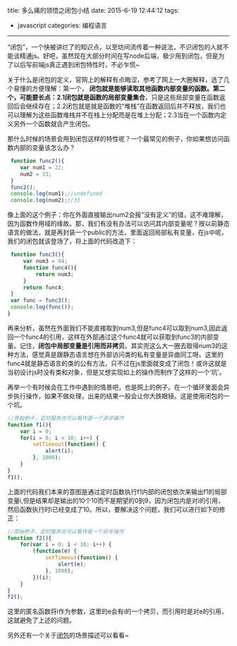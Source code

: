 title: 多么痛的领悟之闭包小结
date: 2015-6-19 12:44:12
tags:
- javascript 
categories: 编程语言
---
“闭包”，一个快被讲烂了的知识点，以至坊间流传着一种说法，不识闭包的人就不能谈精通js。好吧，虽然现在大部分时间在写node后端，极少用到闭包，但是为了以后写前端js真正遇到闭包特性时，不必乍慌~

关于什么是闭包的定义，官网上的解释有点晦涩，参考了网上一大圈解释，选了几个易懂的方便理解：第一个，
**闭包就是能够读取其他函数内部变量的函数。**第二个，可能要长点：2.1**闭包就是函数的局部变量集合**，只是这些局部变量在函数返回后会继续存在；2.2闭包就是就是函数的“堆栈”在函数返回后并不释放，我们也可以理解为这些函数堆栈并不在栈上分配而是在堆上分配；2.3当在一个函数内定义另外一个函数就会产生闭包。<!-- more -->

那什么时候的场景会用到闭包这样的特性呢？一个最常见的例子，你如果想访问函数内部的变量该怎么办？

```javascript
 function func2(){
    var num1 = 22;
    num2 = 33;
 }
 func2();
 console.log(num1);//undefined
 console.log(num2);//33
```

像上面的这个例子：你在外面直接输出num2会报“没有定义”的错，这不难理解，因为函数作用域的缘故。那，我们有没有办法可以访问其内部变量呢？按以前静态语言的做法，就是再封装一个public的方法，里面返回局部私有变量，在js中呢，我们的闭包就该登场了，将上面的代码改造下：

```javascript
 function func3(){
     var num3 = 44;
     function func4(){
         return num3;
     }
     return func4;
 }
 var func = func3();
 console.log(func());
}

```

再来分析，虽然在外面我们不能直接取到num3,但是func4可以取到num3,因此返回一个func4的引用，这样在外部通过这个func4就可以获取到func3的内部变量。记住，**闭包中局部变量是引用而非拷贝**。其实兜这么大一圈去取得num3的这种方法，感觉真是跟静态语言想在外部访问类的私有变量是异曲同工呀。这里的func4就是静态语言的类的公有方法，只不过在js里面就变成了闭包！或许这就是当初设计js时没有类和对象，但是又想实现如上的操作而制作了这样的一个‘坑’。

再举一个有时候会在工作中遇到的情景吧，也是网上的例子。在一个循环里面会异步执行操作，如果不做处理，出来的结果一般会让你大跌眼镜。这是使用闭包的一个坑。

```javascript
//原始例子，定时服务也可以看作是一个异步操作
function f1(){
	var i = 0;
	for(i = 0; i < 10; i++) {
		setTimeout(function() {
			alert(i); 
		}, 1000);
	}
}
f1();
```

上面的代码我们本来的意图是通过定时函数执行f1内部的闭包依次来输出f1的局部变量i,但是结果却是输出的10个10而不是期望的0到9，因为闭包内是对i的引用，然后函数执行时i已经变成了10。所以，要解决这个问题，我们可以进行如下的修正：

```javascript
//原始例子，定时服务也可以看作是一个异步操作
function f2(){
	for(var i = 0; i < 10; i++) {
		(function(e) {
			setTimeout(function() {
				alert(e); 
			}, 1000);
		})(i);
	}
}
f2();
```

这里的匿名函数将i作为参数，这里的e会有i的一个拷贝，而引用时是对e的引用，这就避免了上述的问题。

另外还有一个关于[闭包](http://www.cnblogs.com/star-studio/archive/2011/06/22/2086493.html "闭包场景")的场景描述可以看看~